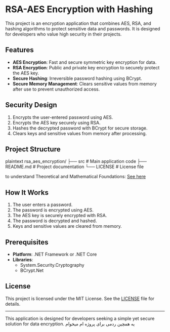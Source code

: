 # RSA-AES Encryption with Hashing

This project is an encryption application that combines AES, RSA, and hashing algorithms to protect sensitive data and passwords. It is designed for developers who value high security in their projects.

## Features

- **AES Encryption**: Fast and secure symmetric key encryption for data.
- **RSA Encryption**: Public and private key encryption to securely protect the AES key.
- **Secure Hashing**: Irreversible password hashing using BCrypt.
- **Secure Memory Management**: Clears sensitive values from memory after use to prevent unauthorized access.

## Security Design

1. Encrypts the user-entered password using AES.
2. Encrypts the AES key securely using RSA.
3. Hashes the decrypted password with BCrypt for secure storage.
4. Clears keys and sensitive values from memory after processing.

## Project Structure

plaintext
rsa_aes_encryption/
├── src              # Main application code
├── README.md        # Project documentation
└── LICENSE          # License file


to understand Theoretical and Mathematical Foundations: [See here](https://github.com/Asma-Jamshidian2007/Cryptex/blob/main/src/Theoretical%20and%20Mathematical%20Foundations.md)

## How It Works

1. The user enters a password.
2. The password is encrypted using AES.
3. The AES key is securely encrypted with RSA.
4. The password is decrypted and hashed.
5. Keys and sensitive values are cleared from memory.

## Prerequisites

- **Platform**: .NET Framework or .NET Core
- **Libraries**:
  - System.Security.Cryptography
  - BCrypt.Net

## License

This project is licensed under the MIT License. See the [LICENSE](LICENSE) file for details.

---

This application is designed for developers seeking a simple yet secure solution for data encryption.
یه همچین ردمی برای پروژه ام میخوام
